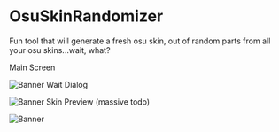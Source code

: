 # OsuSkinRandomizer
Fun tool that will generate a fresh osu skin, out of random parts from all your osu skins...wait, what?

Main Screen


![Banner](https://github.com/realTobby/OsuSkinRandomizer/blob/master/main1.PNG)
Wait Dialog


![Banner](https://github.com/realTobby/OsuSkinRandomizer/blob/master/dialog.PNG)
Skin Preview (massive todo)


![Banner](https://github.com/realTobby/OsuSkinRandomizer/blob/master/preview.PNG)

